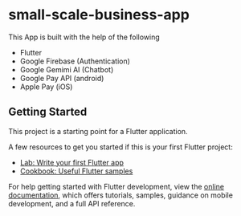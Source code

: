 # small-scale-business-app

This App is built with the help of the following
* Flutter
* Google Firebase (Authentication)
* Google Gemimi AI (Chatbot)
* Google Pay API (android)
* Apple Pay (iOS)

## Getting Started

This project is a starting point for a Flutter application.

A few resources to get you started if this is your first Flutter project:

- [Lab: Write your first Flutter app](https://docs.flutter.dev/get-started/codelab)
- [Cookbook: Useful Flutter samples](https://docs.flutter.dev/cookbook)

For help getting started with Flutter development, view the
[online documentation](https://docs.flutter.dev/), which offers tutorials,
samples, guidance on mobile development, and a full API reference.

